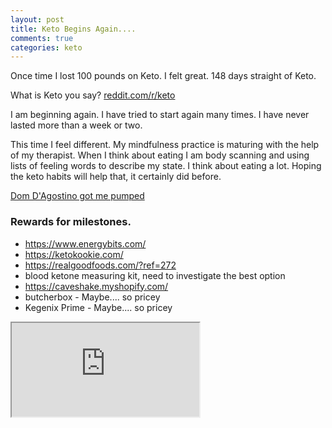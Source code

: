 ```yaml
---
layout: post
title: Keto Begins Again....
comments: true
categories: keto
---
```

Once time I lost 100 pounds on Keto.  I felt great.  148 days straight of Keto.

What is Keto you say? [reddit.com/r/keto](https://www.reddit.com/r/keto/wiki/keto_in_a_nutshell)

I am beginning again.  I have tried to start again many times.  I have never lasted more than a week or two.

This time I feel different.  My mindfulness practice is maturing with the help of my therapist.  When I think about eating I am body scanning and using lists of feeling words to describe my state.  I think about eating a lot.  Hoping the keto habits will help that, it certainly did before.

[Dom D'Agostino got me pumped](https://youtu.be/keSoSyu9m7c)
### Rewards for milestones.
- https://www.energybits.com/
- https://ketokookie.com/
- https://realgoodfoods.com/?ref=272
- blood ketone measuring kit, need to investigate the best option
- https://caveshake.myshopify.com/
- butcherbox - Maybe.... so pricey
- Kegenix Prime - Maybe.... so pricey


<iframe src="https://docs.google.com/spreadsheets/d/e/2PACX-1vRre-wIUs6Q3UMpitRzDpAykIVL4k2VA0Cr-6LYt97f9j-sHnByJW05Ygb7NlyqfKPnfH4cefTfmi3C/pubchart?oid=1940258138&amp;format=interactive"></iframe>